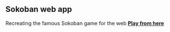 ## Sokoban web app

Recreating the famous Sokoban game for the web [**Play from here**](https://saymoinsam.github.io/Sokoban-web-app/)
